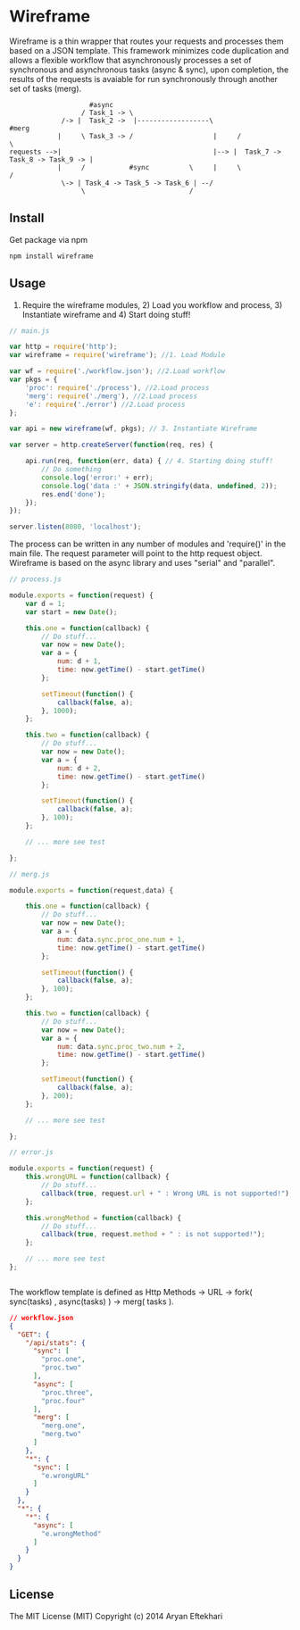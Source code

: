 # Wireframe
Wireframe is a thin wrapper that routes your requests and processes them based on a JSON template. This framework minimizes code duplication and allows a flexible workflow that asynchronously processes a set of synchronous and asynchronous tasks (async & sync), upon completion, the results of the requests is avaiable for run synchronously through another set of tasks (merg).

```
					#async	
				  / Task_1 -> \
			 /-> |  Task_2 ->  |------------------\		             #merg
	   		|	  \ Task_3 -> /					   |	 /                              \
requests -->|								       |--> |  Task_7 -> Task_8 -> Task_9 -> |
	  	    |	  /	          #sync		     \	   |     \                              /
			 \-> | Task_4 -> Task_5 -> Task_6 | --/
			 	  \							 /

```
## Install

Get package via npm
```Shell
npm install wireframe
```

## Usage
1) Require the wireframe modules, 2) Load you workflow and process, 3) Instantiate wireframe and 4) Start doing stuff!

```JavaScript
// main.js

var http = require('http');
var wireframe = require('wireframe'); //1. Load Module

var wf = require('./workflow.json'); //2.Load workflow
var pkgs = {
	'proc': require('./process'), //2.Load process
	'merg': require('./merg'), //2.Load process
	'e': require('./error') //2.Load process
};

var api = new wireframe(wf, pkgs); // 3. Instantiate Wireframe

var server = http.createServer(function(req, res) {

	api.run(req, function(err, data) { // 4. Starting doing stuff!
		// Do something
		console.log('error:' + err);
		console.log('data :' + JSON.stringify(data, undefined, 2));
		res.end('done');
	});
});

server.listen(8080, 'localhost');

```

The process can be written in any number of modules and 'require()' in the main file. The request parameter will point to the http request object. Wireframe is based on the async library and uses "serial" and "parallel".

```JavaScript
// process.js

module.exports = function(request) {
	var d = 1;
	var start = new Date();

	this.one = function(callback) {
		// Do stuff...
		var now = new Date();
		var a = {
			num: d + 1,
			time: now.getTime() - start.getTime()
		};

		setTimeout(function() {
			callback(false, a);
		}, 1000);
	};

	this.two = function(callback) {
		// Do stuff...
		var now = new Date();
		var a = {
			num: d + 2,
			time: now.getTime() - start.getTime()
		};

		setTimeout(function() {
			callback(false, a);
		}, 100);
	};

	// ... more see test

};

```

```JavaScript
// merg.js

module.exports = function(request,data) {

	this.one = function(callback) {
		// Do stuff...
		var now = new Date();
		var a = {
			num: data.sync.proc_one.num + 1,
			time: now.getTime() - start.getTime()
		};

		setTimeout(function() {
			callback(false, a);
		}, 100);
	};

	this.two = function(callback) {
		// Do stuff...
		var now = new Date();
		var a = {
			num: data.sync.proc_two.num + 2,
			time: now.getTime() - start.getTime()
		};

		setTimeout(function() {
			callback(false, a);
		}, 200);
	};

	// ... more see test

};

```

```JavaScript
// error.js

module.exports = function(request) {
	this.wrongURL = function(callback) {
		// Do stuff...
		callback(true, request.url + " : Wrong URL is not supported!");
	};

	this.wrongMethod = function(callback) {
		// Do stuff...
		callback(true, request.method + " : is not supported!");
	};

	// ... more see test
};



```

The workflow template is defined as Http Methods -> URL -> fork( sync(tasks) , async(tasks) ) -> merg( tasks ).

```JSON
// workflow.json
{
  "GET": {
    "/api/stats": {
      "sync": [
        "proc.one",
        "proc.two"
      ],
      "async": [
        "proc.three",
        "proc.four"
      ],
      "merg": [
        "merg.one",
        "merg.two"
      ]
    },
    "*": {
      "sync": [
        "e.wrongURL"
      ]
    }
  },
  "*": {
    "*": {
      "async": [
        "e.wrongMethod"
      ]
    }
  }
}

```



## License
The MIT License (MIT)
Copyright (c) 2014 Aryan Eftekhari
